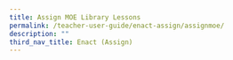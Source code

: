 ```yaml
---
title: Assign MOE Library Lessons
permalink: /teacher-user-guide/enact-assign/assignmoe/
description: ""
third_nav_title: Enact (Assign)
---
```

